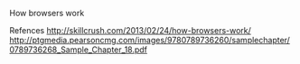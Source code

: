 How browsers work

Refences
http://skillcrush.com/2013/02/24/how-browsers-work/
http://ptgmedia.pearsoncmg.com/images/9780789736260/samplechapter/0789736268_Sample_Chapter_18.pdf